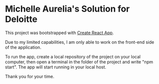 # Michelle Aurelia's Solution for Deloitte

This project was bootstrapped with [Create React App](https://github.com/facebook/create-react-app).

Due to my limited capabilities, I am only able to work on the front-end side of the application.

To run the app, create a local repository of the project on your local computer, then open a terminal in the folder of the project and write "npm start". The app will start running in your local host.

Thank you for your time.
